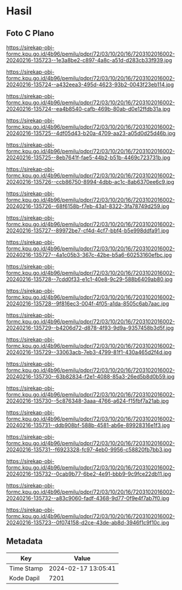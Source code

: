 # Hasil

## Foto C Plano

https://sirekap-obj-formc.kpu.go.id/4b96/pemilu/pdpr/72/03/10/20/16/7203102016002-20240216-135723--1e3a8be2-c897-4a8c-a51d-d283cb33f939.jpg

https://sirekap-obj-formc.kpu.go.id/4b96/pemilu/pdpr/72/03/10/20/16/7203102016002-20240216-135724--a432eea3-495d-4623-93b2-0043f23eb114.jpg

https://sirekap-obj-formc.kpu.go.id/4b96/pemilu/pdpr/72/03/10/20/16/7203102016002-20240216-135724--ea4b8540-cafb-469b-80ab-d0e12ffdb31a.jpg

https://sirekap-obj-formc.kpu.go.id/4b96/pemilu/pdpr/72/03/10/20/16/7203102016002-20240216-135725--4df05d43-b20a-4709-aa23-a05d0d25d46b.jpg

https://sirekap-obj-formc.kpu.go.id/4b96/pemilu/pdpr/72/03/10/20/16/7203102016002-20240216-135725--8eb7641f-fae5-44b2-b51b-4469c723731b.jpg

https://sirekap-obj-formc.kpu.go.id/4b96/pemilu/pdpr/72/03/10/20/16/7203102016002-20240216-135726--ccb86750-8994-4dbb-ac1c-8ab6370ee6c9.jpg

https://sirekap-obj-formc.kpu.go.id/4b96/pemilu/pdpr/72/03/10/20/16/7203102016002-20240216-135726--68f6158b-f7eb-43a1-8322-3fa78749d259.jpg

https://sirekap-obj-formc.kpu.go.id/4b96/pemilu/pdpr/72/03/10/20/16/7203102016002-20240216-135727--89972be7-cf4d-4cf7-bbf4-b5e998ddfa91.jpg

https://sirekap-obj-formc.kpu.go.id/4b96/pemilu/pdpr/72/03/10/20/16/7203102016002-20240216-135727--4a1c05b3-367c-42be-b5a6-60253160efbc.jpg

https://sirekap-obj-formc.kpu.go.id/4b96/pemilu/pdpr/72/03/10/20/16/7203102016002-20240216-135728--7cdd0f33-e1c1-40e8-9c29-588b6409ab80.jpg

https://sirekap-obj-formc.kpu.go.id/4b96/pemilu/pdpr/72/03/10/20/16/7203102016002-20240216-135728--9f816ec3-004f-4f05-a1da-8505c6ab7aac.jpg

https://sirekap-obj-formc.kpu.go.id/4b96/pemilu/pdpr/72/03/10/20/16/7203102016002-20240216-135729--b4206d72-d878-4f93-9d9a-9357458b3d5f.jpg

https://sirekap-obj-formc.kpu.go.id/4b96/pemilu/pdpr/72/03/10/20/16/7203102016002-20240216-135729--33063acb-7eb3-4799-81f1-430a465d2f4d.jpg

https://sirekap-obj-formc.kpu.go.id/4b96/pemilu/pdpr/72/03/10/20/16/7203102016002-20240216-135730--63b82834-f2e1-4088-85a3-26ed5b8d0b59.jpg

https://sirekap-obj-formc.kpu.go.id/4b96/pemilu/pdpr/72/03/10/20/16/7203102016002-20240216-135730--5c876348-3aaa-4766-a624-f15fbf7a21ab.jpg

https://sirekap-obj-formc.kpu.go.id/4b96/pemilu/pdpr/72/03/10/20/16/7203102016002-20240216-135731--ddb908bf-588b-4581-ab6e-89928316e1f3.jpg

https://sirekap-obj-formc.kpu.go.id/4b96/pemilu/pdpr/72/03/10/20/16/7203102016002-20240216-135731--f6923328-fc97-4eb0-9956-c58820fb7bb3.jpg

https://sirekap-obj-formc.kpu.go.id/4b96/pemilu/pdpr/72/03/10/20/16/7203102016002-20240216-135732--0cab9b77-6be2-4e91-bbb9-9c9fce22db11.jpg

https://sirekap-obj-formc.kpu.go.id/4b96/pemilu/pdpr/72/03/10/20/16/7203102016002-20240216-135732--a83c9060-fadf-4368-9d77-0f9e4f7ab7f0.jpg

https://sirekap-obj-formc.kpu.go.id/4b96/pemilu/pdpr/72/03/10/20/16/7203102016002-20240216-135723--0f074158-d2ce-43de-ab8d-3946f1c9f10c.jpg


## Metadata

| Key        | Value               |
| ---------- | ------------------- |
| Time Stamp | 2024-02-17 13:05:41 |
| Kode Dapil | 7201                |



